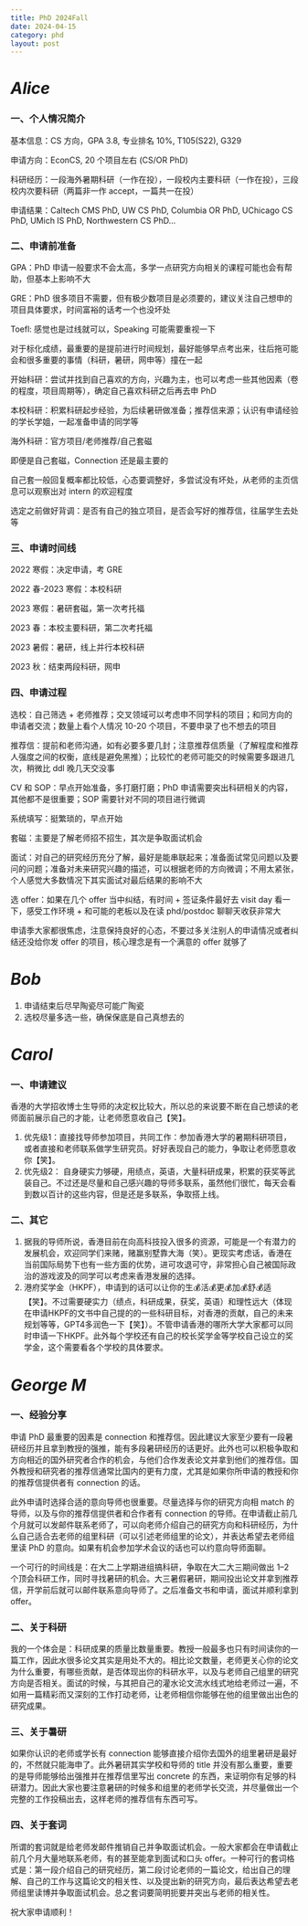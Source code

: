 ```yaml
---
title: PhD 2024Fall
date: 2024-04-15
category: phd
layout: post
---
```


*Alice*
=================

### 一、个人情况简介

基本信息：CS 方向，GPA 3.8, 专业排名 10%, T105(S22), G329

申请方向：EconCS, 20 个项目左右 (CS/OR PhD)

科研经历：一段海外暑期科研（一作在投），一段校内主要科研（一作在投），三段校内次要科研（两篇非一作 accept，一篇共一在投）

申请结果：Caltech CMS PhD, UW CS PhD, Columbia OR PhD, UChicago CS
PhD, UMich IS PhD, Northwestern CS PhD...

### 二、申请前准备

GPA：PhD 申请一般要求不会太高，多学一点研究方向相关的课程可能也会有帮助，但基本上影响不大

GRE：PhD 很多项目不需要，但有极少数项目是必须要的，建议关注自己想申的项目具体要求，时间富裕的话考一个也没坏处

Toefl: 感觉也是过线就可以，Speaking 可能需要重视一下

对于标化成绩，最重要的是提前进行时间规划，最好能够早点考出来，往后拖可能会和很多重要的事情（科研，暑研，网申等）撞在一起

开始科研：尝试并找到自己喜欢的方向，兴趣为主，也可以考虑一些其他因素（卷的程度，项目周期等），确定自己喜欢科研之后再去申 PhD

本校科研：积累科研起步经验，为后续暑研做准备；推荐信来源；认识有申请经验的学长学姐，一起准备申请的同学等

海外科研：官方项目/老师推荐/自己套磁
    
即便是自己套磁，Connection 还是最主要的
    
自己套一般回复概率都比较低，心态要调整好，多尝试没有坏处，从老师的主页信息可以观察出对 intern 的欢迎程度
    
选定之前做好背调：是否有自己的独立项目，是否会写好的推荐信，往届学生去处等

### 三、申请时间线

2022 寒假：决定申请，考 GRE

2022 春-2023 寒假：本校科研

2023 寒假：暑研套磁，第一次考托福

2023 春：本校主要科研，第二次考托福

2023 暑假：暑研，线上并行本校科研

2023 秋：结束两段科研，网申

### 四、申请过程

选校：自己筛选 + 老师推荐；交叉领域可以考虑申不同学科的项目；和同方向的申请者交流；数量上看个人情况 10-20 个项目，不要申录了也不想去的项目

推荐信：提前和老师沟通，如有必要多要几封；注意推荐信质量（了解程度和推荐人强度之间的权衡，底线是避免黑推）；比较忙的老师可能交的时候需要多跟进几次，稍微比 ddl 晚几天交没事

CV 和 SOP：早点开始准备，多打磨打磨；PhD 申请需要突出科研相关的内容，其他都不是很重要；SOP 需要针对不同的项目进行微调

系统填写：挺繁琐的，早点开始

套磁：主要是了解老师招不招生，其次是争取面试机会

面试：对自己的研究经历充分了解，最好是能串联起来；准备面试常见问题以及要问的问题；准备对未来研究兴趣的描述，可以根据老师的方向微调；不用太紧张，个人感觉大多数情况下其实面试对最后结果的影响不大

选 offer：如果在几个 offer 当中纠结，有时间 + 签证条件最好去 visit day 看一下，感受工作环境 + 和可能的老板以及在读 phd/postdoc 聊聊天收获非常大

申请季大家都很焦虑，注意保持良好的心态，不要过多关注别人的申请情况或者纠结还没给你发 offer 的项目，核心理念是有一个满意的 offer 就够了


*Bob*
=================

1. 申请结束后尽早陶瓷尽可能广陶瓷
2. 选校尽量多选一些，确保保底是自己真想去的

*Carol*
=================

### 一、申请建议
香港的大学招收博士生导师的决定权比较大，所以总的来说要不断在自己想读的老师面前展示自己的才能，让老师愿意收自己【笑】。
1. 优先级1：直接找导师参加项目，共同工作：参加香港大学的暑期科研项目，或者直接和老师联系做学生研究员。好好表现自己的能力，争取让老师愿意收你【笑】。
2. 优先级2：
自身硬实力够硬，用绩点，英语，大量科研成果，积累的获奖等武装自己。不过还是尽量和自己感兴趣的导师多联系，虽然他们很忙，每天会看到数以百计的这些内容，但是还是多联系，争取搭上线。

### 二、其它
1. 据我的导师所说，香港目前在向高科技投入很多的资源，可能是一个有潜力的发展机会，欢迎同学们来赌，赌赢别墅靠大海（笑）。更现实考虑话，香港在当前国际局势下也有一些方面的优势，进可攻退可守，非常担心自己被国际政治的游戏波及的同学可以考虑来香港发展的选择。
2. 港府奖学金（HKPF），申请到的话可以让你的生💰活💰更💰加💰舒💰适【笑】。不过需要硬实力（绩点，科研成果，获奖，英语）和理性远大（体现在申请HKPF的文书中自己提的的一些科研目标，对香港的贡献，自己的未来规划等等，GPT4多润色一下【笑】）。不管申请香港的哪所大学大家都可以同时申请一下HKPF。此外每个学校还有自己的校长奖学金等学校自己设立的奖学金，这个需要看各个学校的具体要求。

*George M*
=================

### 一、经验分享

申请 PhD 最重要的因素是 connection 和推荐信。因此建议大家至少要有一段暑研经历并且拿到教授的强推，能有多段暑研经历的话更好。此外也可以积极争取和方向相近的国外研究者合作的机会，与他们合作发表论文并拿到他们的推荐信。国外教授和研究者的推荐信通常比国内的更有力度，尤其是如果你所申请的教授和你的推荐信提供者有 connection 的话。

此外申请时选择合适的意向导师也很重要。尽量选择与你的研究方向相 match 的导师，以及与你的推荐信提供者和合作者有 connection 的导师。在申请截止前几个月就可以发邮件联系老师了，可以向老师介绍自己的研究方向和科研经历，为什么自己适合去老师的组里科研（可以引述老师组里的论文），并表达希望去老师组里读 PhD 的意向。如果有机会参加学术会议的话也可以约意向导师面聊。

一个可行的时间线是：在大二上学期进组搞科研，争取在大二大三期间做出 1–2 个顶会科研工作，同时寻找暑研的机会。大三暑假暑研，期间投出论文并拿到推荐信，开学前后就可以邮件联系意向导师了。之后准备文书和申请，面试并顺利拿到 offer。

### 二、关于科研

我的一个体会是：科研成果的质量比数量重要。教授一般最多也只有时间读你的一篇工作，因此水很多论文其实是用处不大的。相比论文数量，老师更关心你的论文为什么重要，有哪些贡献，是否体现出你的科研水平，以及与老师自己组里的研究方向是否相关。面试的时候，与其把自己的灌水论文流水线式地给老师过一遍，不如用一篇精彩而又深刻的工作打动老师，让老师相信你能够在他的组里做出出色的研究成果。

### 三、关于暑研

如果你认识的老师或学长有 connection 能够直接介绍你去国外的组里暑研是最好的，不然就只能海申了。此外暑研其实学校和导师的 title 并没有那么重要，重要的是导师能够给出强推并在推荐信里写出 concrete 的东西，来证明你有足够的科研潜力。因此大家也要注意暑研的时候多和组里的老师学长交流，并尽量做出一个完整的工作投稿出去，这样老师的推荐信有东西可写。

### 四、关于套词

所谓的套词就是给老师发邮件推销自己并争取面试机会。一般大家都会在申请截止前几个月大量地联系老师，有的甚至能拿到面试和口头 offer。一种可行的套词格式是：第一段介绍自己的研究经历，第二段讨论老师的一篇论文，给出自己的理解、自己的工作与这篇论文的相关性、以及提出新的研究方向，最后表达希望去老师组里读博并争取面试机会。总之套词要简明扼要并突出与老师的相关性。

祝大家申请顺利！
